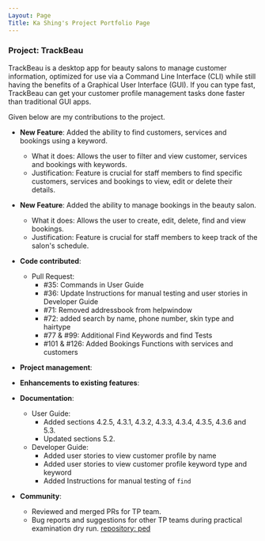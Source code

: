 ```yaml
---
Layout: Page
Title: Ka Shing's Project Portfolio Page
---
```


### Project: TrackBeau

TrackBeau is a desktop app for beauty salons to manage customer information, optimized for use via a Command Line Interface (CLI) while still having the benefits of a Graphical User Interface (GUI). If you can type fast, TrackBeau can get your customer profile management tasks done faster than traditional GUI apps.

Given below are my contributions to the project.

* **New Feature**: Added the ability to find customers, services and bookings using a keyword.
  * What it does: Allows the user to filter and view customer, services and bookings with keywords.
  * Justification: Feature is crucial for staff members to find specific customers, services and bookings to view, edit or delete their details.

* **New Feature**: Added the ability to manage bookings in the beauty salon.
  * What it does: Allows the user to create, edit, delete, find and view bookings.
  * Justification: Feature is crucial for staff members to keep track of the salon's schedule.

* **Code contributed**:
  * Pull Request:
    * #35: Commands in User Guide
    * #36: Update Instructions for manual testing and user stories in Developer Guide
    * #71: Removed addressbook from helpwindow
    * #72: added search by name, phone number, skin type and hairtype
    * #77 & #99: Additional Find Keywords and find Tests
    * #101 & #126: Added Bookings Functions with services and customers

* **Project management**:

* **Enhancements to existing features**:

* **Documentation**:
  * User Guide:
    * Added sections 4.2.5, 4.3.1, 4.3.2, 4.3.3, 4.3.4, 4.3.5, 4.3.6 and 5.3.
    * Updated sections 5.2.
  * Developer Guide:
    * Added user stories to view customer profile by name
    * Added user stories to view customer profile keyword type and keyword
    * Added Instructions for manual testing of `find`

* **Community**:
  * Reviewed and merged PRs for TP team.
  * Bug reports and suggestions for other TP teams during practical examination dry run. [repository: ped](https://github.com/kashing555/ped/issues)
